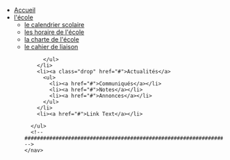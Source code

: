 <!-- ################################################################################################ -->
<div class="wrapper row2">
  <div class="rounded">
    <nav id="mainav" class="clear"> 
      <!-- ################################################################################################ -->
      <ul class="clear">
        <li class="active"><a href="index.html">Accueil</a></li>
        <li><a class="drop" href="#">l'école</a>
          <ul>
            <li><a href="pages/gallery.html">le calendrier scolaire</a></li>
            <li><a href="pages/portfolio.html">les horaire de l'école</a></li>
            <li><a href="pages/full-width.html">la charte de l'école</a></li>
            <li><a href="pages/sidebar-left.html">le cahier de liaison</a></li>
            
          </ul>
        </li>
        <li><a class="drop" href="#">Actualités</a>
          <ul>
            <li><a href="#">Communiqués</a></li>
            <li><a href="#">Notes</a></li>
			<li><a href="#">Annonces</a></li>
          </ul>
        </li>
        <li><a href="#">Link Text</a></li>
        
      </ul>
      <!-- ################################################################################################ --> 
    </nav>
  </div>
</div>
<!-- ################################################################################################ --> 